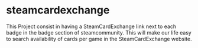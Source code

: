 # steamcardexchange
This Project consist in having a SteamCardExchange link next  to each badge in the badge section of steamcommunity. This will make our life easy to search availability of cards per game in the SteamCardExchange website. 
